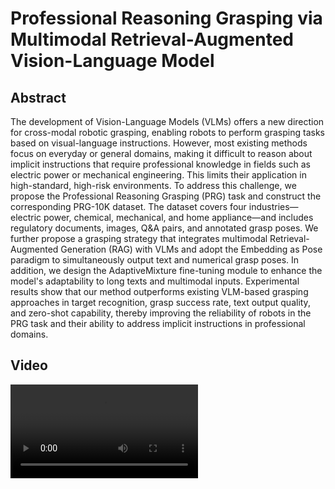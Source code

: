# Professional Reasoning Grasping via Multimodal Retrieval-Augmented Vision-Language Model

## Abstract
  The development of Vision-Language Models (VLMs) offers a new direction for cross-modal robotic grasping, enabling robots to perform grasping tasks based on visual-language instructions. 
However, most existing methods focus on everyday or general domains, making it difficult to reason about implicit instructions that require professional knowledge in fields such as electric power or mechanical engineering. 
This limits their application in high-standard, high-risk environments. 
To address this challenge, we propose the Professional Reasoning Grasping (PRG) task and construct the corresponding PRG-10K dataset. 
The dataset covers four industries—electric power, chemical, mechanical, and home appliance—and includes regulatory documents, images, Q\&A pairs, and annotated grasp poses. 
We further propose a grasping strategy that integrates multimodal Retrieval-Augmented Generation (RAG) with VLMs and adopt the Embedding as Pose paradigm to simultaneously output text and numerical grasp poses. 
In addition, we design the AdaptiveMixture fine-tuning module to enhance the model's adaptability to long texts and multimodal inputs. 
Experimental results show that our method outperforms existing VLM-based grasping approaches in target recognition, grasp success rate, text output quality, and zero-shot capability, thereby improving the reliability of robots in the PRG task and their ability to address implicit instructions in professional domains. 

## Video

![Video](image/video.mp4)
